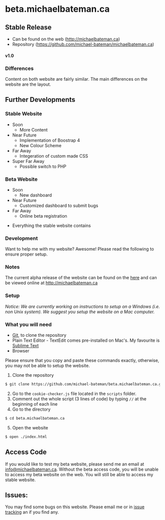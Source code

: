 # beta.michaelbateman.ca

## Stable Release
- Can be found on the web (http://michaelbateman.ca)
- Repository (https://github.com/michael-bateman/michaelbateman.ca)

#### v1.0

### Differences
Content on both website are fairly similar.  The main differences on the website are the layout.

## Further Developments
### Stable Website
* Soon
  - More Content
* Near Future
  - Implementation of Boostrap 4
  - New Colour Scheme
* Far Away
  - Integeration of custom made CSS
* Super Far Away
  - Possible switch to PHP
 
### Beta Website
* Soon
  - New dashboard
* Near Future
  - Customized dashboard to submit bugs
* Far Away
  - Online beta registration

+ Everything the stable website contains

### Development
Want to help me with my website? Awesome! Please read the following to ensure proper setup.

### Notes
The current alpha release of the website can be found on the [here](https://github.com/michael-bateman/michaelbateman.ca/) and can be viewed online at http://michaelbateman.ca

### Setup
*Notice: We are currently working on instructions to setup on a Windows (i.e. non Unix system).  We suggest you setup the website on a Mac computer.*

### What you will need
* [Git](https://git-scm.com), to clone the repository
* Plain Text Editor - TextEdit comes pre-installed on Mac's.  My favourite is [Sublime Text](https://www.sublimetext.com)
* Browser

Please ensure that you copy and paste these commands exactly, otherwise, you may not be able to setup the website.

1. Clone the repository
```bash
$ git clone https://github.com/michael-bateman/beta.michaelbateman.ca.git
```
2. Go to the `cookie-checker.js` file located in the `scripts` folder.
3. Comment out the whole script (3 lines of code) by typing `//` at the beginning of each line
4. Go to the directory
```bash
$ cd beta.michaelbateman.ca
```
5. Open the website
```bash
$ open ./index.html
```

## Access Code
If you would like to test my beta website, please send me an email at info@michaelbateman.ca.  Without the beta access code, you will be unable to access my beta website on the web.  You will still be able to access my stable website.

## Issues:
You may find some bugs on this website.  Please email me or in [issue tracking](https://github.com/michael-bateman/beta.michaelbateman.ca/issues) an if you find any.

